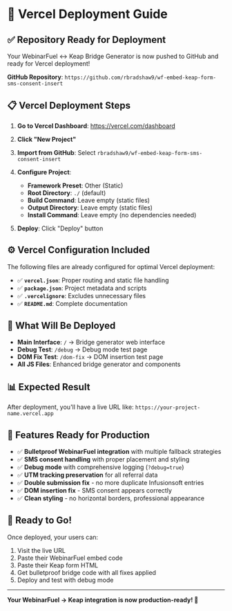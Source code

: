 # 🚀 Vercel Deployment Guide

## ✅ Repository Ready for Deployment

Your WebinarFuel ↔ Keap Bridge Generator is now pushed to GitHub and ready for Vercel deployment!

**GitHub Repository**: `https://github.com/rbradshaw9/wf-embed-keap-form-sms-consent-insert`

## 📋 Vercel Deployment Steps

1. **Go to Vercel Dashboard**: https://vercel.com/dashboard
2. **Click "New Project"**
3. **Import from GitHub**: Select `rbradshaw9/wf-embed-keap-form-sms-consent-insert`
4. **Configure Project**:
   - **Framework Preset**: Other (Static)
   - **Root Directory**: `./` (default)
   - **Build Command**: Leave empty (static files)
   - **Output Directory**: Leave empty (static files)
   - **Install Command**: Leave empty (no dependencies needed)

5. **Deploy**: Click "Deploy" button

## ⚙️ Vercel Configuration Included

The following files are already configured for optimal Vercel deployment:

- ✅ **`vercel.json`**: Proper routing and static file handling
- ✅ **`package.json`**: Project metadata and scripts  
- ✅ **`.vercelignore`**: Excludes unnecessary files
- ✅ **`README.md`**: Complete documentation

## 🎯 What Will Be Deployed

- **Main Interface**: `/` → Bridge generator web interface
- **Debug Test**: `/debug` → Debug mode test page
- **DOM Fix Test**: `/dom-fix` → DOM insertion test page
- **All JS Files**: Enhanced bridge generator and components

## 📊 Expected Result

After deployment, you'll have a live URL like:
`https://your-project-name.vercel.app`

## 🔧 Features Ready for Production

- ✅ **Bulletproof WebinarFuel integration** with multiple fallback strategies
- ✅ **SMS consent handling** with proper placement and styling
- ✅ **Debug mode** with comprehensive logging (`?debug=true`)
- ✅ **UTM tracking preservation** for all referral data
- ✅ **Double submission fix** - no more duplicate Infusionsoft entries
- ✅ **DOM insertion fix** - SMS consent appears correctly
- ✅ **Clean styling** - no horizontal borders, professional appearance

## 🎉 Ready to Go!

Once deployed, your users can:
1. Visit the live URL
2. Paste their WebinarFuel embed code
3. Paste their Keap form HTML
4. Get bulletproof bridge code with all fixes applied
5. Deploy and test with debug mode

---

**Your WebinarFuel → Keap integration is now production-ready! 🚀**